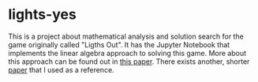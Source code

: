# lights-yes

This is a project about mathematical analysis and solution search for the game originally called "Ligths Out". 
It has the Jupyter Notebook that implements the linear algebra approach to solving this game. 
More about this approach can be found out in [this paper](https://dc.ewu.edu/cgi/viewcontent.cgi?article=1166&context=theses). 
There exists another, shorter [paper](http://buzzard.ups.edu/courses/2007spring/projects/olson-paper-revised.pdf) that I used as a reference.
